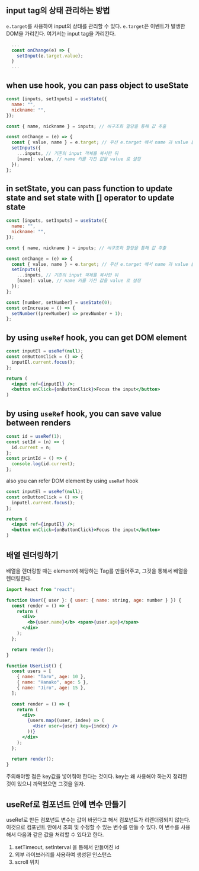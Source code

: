 ## input tag의 상태 관리하는 방법

`e.target`를 사용하여 input의 상태를 관리할 수 있다.
`e.target`은 이벤트가 발생한 DOM을 가리킨다. 여기서는 input tag을 가리킨다.

```jsx
  ...
  const onChange(e) => {
    setInput(e.target.value);
  }
  ...
```

## when use hook, you can pass object to useState

```jsx
const [inputs, setInputs] = useState({
  name: "",
  nickname: "",
});

const { name, nickname } = inputs; // 비구조화 할당을 통해 값 추출

const onChange = (e) => {
  const { value, name } = e.target; // 우선 e.target 에서 name 과 value 를 추출
  setInputs({
    ...inputs, // 기존의 input 객체를 복사한 뒤
    [name]: value, // name 키를 가진 값을 value 로 설정
  });
};
```

## in setState, you can pass function to update state and set state with [] operator to update state

```jsx
const [inputs, setInputs] = useState({
  name: "",
  nickname: "",
});

const { name, nickname } = inputs; // 비구조화 할당을 통해 값 추출

const onChange = (e) => {
  const { value, name } = e.target; // 우선 e.target 에서 name 과 value 를 추출
  setInputs({
    ...inputs, // 기존의 input 객체를 복사한 뒤
    [name]: value, // name 키를 가진 값을 value 로 설정
  });
};
```

```jsx
const [number, setNumber] = useState(0);
const onIncrease = () => {
  setNumber((prevNumber) => prevNumber + 1);
};
```

## by using `useRef` hook, you can get DOM element

```jsx
const inputEl = useRef(null);
const onButtonClick = () => {
  inputEl.current.focus();
};

return (
  <input ref={inputEl} />;
  <button onClick={onButtonClick}>Focus the input</button>
)
```

## by using `useRef` hook, you can save value between renders

```jsx
const id = useRef(1);
const setId = (n) => {
  id.current = n;
};
const printId = () => {
  console.log(id.current);
};
```

also you can refer DOM element by using `useRef` hook

```jsx
const inputEl = useRef(null);
const onButtonClick = () => {
  inputEl.current.focus();
};

return (
  <input ref={inputEl} />;
  <button onClick={onButtonClick}>Focus the input</button>
)
```

## 배열 렌더링하기

배열을 렌더링할 때는 element에 해당하는 Tag를 만들어주고, 그것을 통해서 배열을 렌더링한다.

```jsx
import React from "react";

function User({ user }: { user: { name: string, age: number } }) {
  const render = () => {
    return (
      <div>
        <b>{user.name}</b> <span>{user.age}</span>
      </div>
    );
  };

  return render();
}

function UserList() {
  const users = [
    { name: "Taro", age: 10 },
    { name: "Hanako", age: 5 },
    { name: "Jiro", age: 15 },
  ];

  const render = () => {
    return (
      <div>
        {users.map((user, index) => (
          <User user={user} key={index} />
        ))}
      </div>
    );
  };

  return render();
}
```

주의해야할 점은 key값을 넣어줘야 한다는 것이다. key는 왜 사용해야 하는지 정리한 것이 있으니 까먹었으면 그것을 읽자.

## useRef로 컴포넌트 안에 변수 만들기

useRef로 만든 컴포넌트 변수는 값이 바뀐다고 해서 컴포넌트가 리렌더링되지 않는다. 이것으로 컴포넌트 안에서 조회 및 수정할 수 있는 변수를 만들 수 있다. 이 변수를 사용해서 다음과 같은 값을 처리할 수 있다고 한다.

1. setTimeout, setInterval 을 통해서 만들어진 id
2. 외부 라이브러리를 사용하여 생성된 인스턴스
3. scroll 위치
